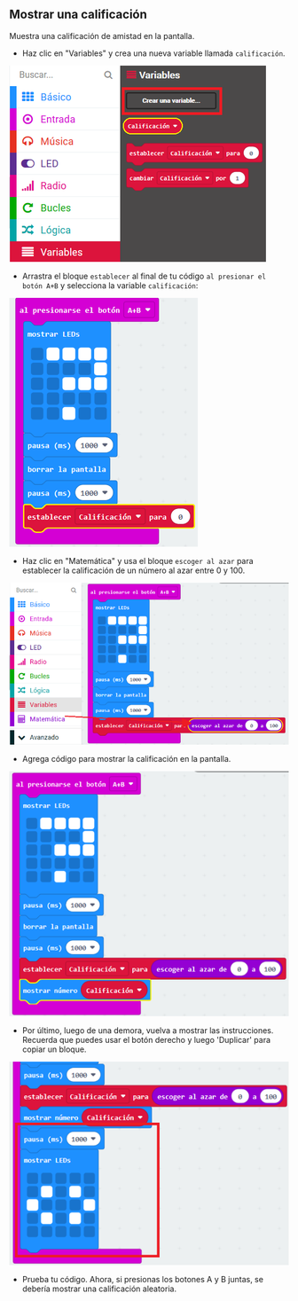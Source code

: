 ## Mostrar una calificación

Muestra una calificación de amistad en la pantalla.

+ Haz clic en "Variables" y crea una nueva variable llamada `calificación`.

![captura de pantalla](images/rate-rating.png)

+ Arrastra el bloque `establecer` al final de tu código `al presionar el botón A+B` y selecciona la variable `calificación`:

![captura de pantalla](images/rate-rating-set.png)

+ Haz clic en "Matemática" y usa el bloque `escoger al azar` para establecer la calificación de un número al azar entre 0 y 100.

![captura de pantalla](images/rate-rating-random.png)

+ Agrega código para mostrar la calificación en la pantalla.

![captura de pantalla](images/rate-rating-show.png)

+ Por último, luego de una demora, vuelva a mostrar las instrucciones. Recuerda que puedes usar el botón derecho y luego 'Duplicar' para copiar un bloque.

![captura de pantalla](images/rate-instruct.png)

+ Prueba tu código. Ahora, si presionas los botones A y B juntas, se debería mostrar una calificación aleatoria.